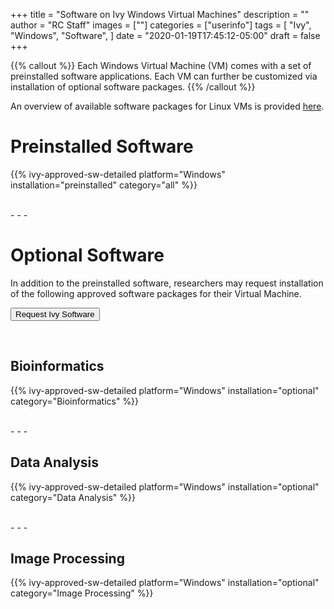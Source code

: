 +++
title = "Software on Ivy Windows Virtual Machines"
description = ""
author = "RC Staff"
images = [""]
categories = ["userinfo"]
tags = [
    "Ivy", 
    "Windows",
    "Software",
]
date = "2020-01-19T17:45:12-05:00"
draft = false
+++

{{% callout %}}
Each Windows Virtual Machine (VM) comes with a set of preinstalled software applications.  Each VM can further be customized via installation of optional software packages.
{{% /callout %}}

An overview of available software packages for Linux VMs is provided [here](/userinfo/ivy-linux-sw/overview).


# Preinstalled Software 

{{% ivy-approved-sw-detailed platform="Windows" installation="preinstalled" category="all" %}}

<br>
- - -

# Optional Software

In addition to the preinstalled software, researchers may request installation of the following approved software packages for their Virtual Machine.

[<button class="btn btn-success">Request Ivy Software</button>](https://www.rc.virginia.edu/form/support-request)

<br>

## Bioinformatics

{{% ivy-approved-sw-detailed platform="Windows" installation="optional" category="Bioinformatics" %}}

<br>
- - -

## Data Analysis

{{% ivy-approved-sw-detailed platform="Windows" installation="optional" category="Data Analysis" %}}

<br>
- - -

## Image Processing

{{% ivy-approved-sw-detailed platform="Windows" installation="optional" category="Image Processing" %}}
